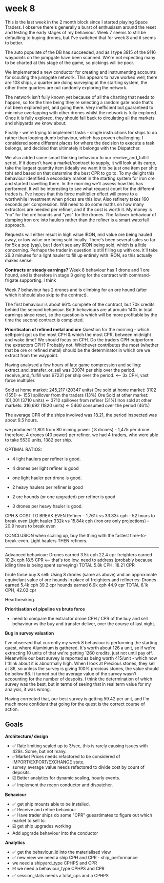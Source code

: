 # week 8

This is the last week in the 2 month block since I started playing Space Traders.
I observe there's generally a burst of enthusiasm around the reset and testing the early stages of my behaviour. Week 7 seems to still be defaulting to buying drones, but I've switched that for week 8 and it seems to better.

The auto populate of the DB has succeeded, and as I type 3815 of the 9116 waypoints on the jumpgate have been scanned. We're not expecting many to be charted at this stage of the game, so pickings will be poor.

We implemented a new conductor for creating and instrumenting accounts for scouting the jumpgate network. This appears to have worked well, there are 108 ships, a quarter are doing surveying at the starting system, the other three quarters are out randomly exploring the network. 

The network isn't fully known yet because of all the charting that needs to happen, so for the time being they're selecting a random gate node that's not been explored yet, and going there. Very inefficient but guaranteed to minimise overlapping with other drones whilst the network is fully explored. Once it is fully explored, they should fall back to circulating all the markets and shipyards we know about.

Finally - we're trying to implement tasks - single instructions for ships to do rather than looping dumb behaviour, which has proven challenging.
I considered some different places for where the decision to execute a task belongs, and decided that ultimately it belongs with the Dispatcher. 

We also added some smart thinking behaviour to our receive_and_fulfill script. If it doesn't have a market/contract to supply, it will look at its cargo, take the largest quantity item (ideally we want it to be just one item per ship tbh) and based on that determine the best CPR to go to. To my delight this behaviour identified a secondary market in the starting system for iron ore and started travelling there. In the morning we'll assess how this has performed. It will be interesting to see what request count for the different trades is. I've hopes that this force muiltiplier effect will prove to a worthwhile investment when prices are this low. 
Also refinery takes 160 seconds per compression. Will need to do some maths on how many extractors are needed per refiner, and if the cost is worth it. My money is "no" for the ore hounds and "yes" for the drones. The failover behaviour of dumping iron ore into haulers rather than the refiner is a smart waterfall approach. 

Requests will either result in high value IRON, mid value ore being hauled away, or low value ore being sold locally.
There's been several sales so far for 5k a pop (yay), but I don't see any IRON being sold, which is a little concerning. Perhaps the trader in question is still filling up with ore. it'll take 29.3 minutes for a light hauler to fill up entirely with IRON, so this actually makes sense.

**Contracts or steady earnings?**
Week 8 behaviour has 1 drone and 1 ore hound, and is therefore in stage 3 going for the contract with command-frigate supporting. I think

Week 7 behaviour has 2 drones and is climbing for an ore hound (after which it should also skip to the contract).

The first behaviour is about 66% complete of the contract, but 70k credits behind the second behaviour. Both behaviours are at aroudn 140k in total earnings since reset, so the question is which will be more profitable by the time the second contract is completed.





**Prioritisaton of refined metal and ore**
Question for the morning - which sell-point got us the most CPH & which the most CPR, between midnight and wake time?
We should focus on CPH. Do the traders CPH outperform the extractors CPH? Probably not. Whichever contributes the most (whether that be ore or refined metal) should be the determinator in which ore we extract from the waypoint.

Having analysed a few hours of late game compression and selling:
extract_and_transfer_or_sell was 30074 per ship over the period.
receive_and_fulfill was 97231 per ship over the period. <-- 3x CPH, vast force multipler.

Sold at home market: 245,217    (20347 units)
Ore sold at home market: 3102 (1551)               <-  1551 spillover from the traders (13%)
Ore Sold at other market: 101,001 (3710 units)     <-  3710 spillover from refiner (31%)
Iron sold at other markets: 316,692 (1820 units)   <-  5460 consumed over the period (46%) 

The average CPR of the ships involved was 18.21, the period inspected was about 9.5 hours.

we produced 11,801 from 80 mining power ( 8 drones) - 1,475 per drone.
therefore, 4 drones (40 power) per refiner. 
we had 4 traders, who were able to take  5530 units, 1382 per ship.  

OPTIMAL RATIOS:
- 4 light haulers per refiner is good.
- 4 drones per light refiner is good
- one light hauler per drone is good.

- 2 heavy haulers per refiner is good
- 2 ore hounds (or one upgraded) per refiner is good
- 3 drones per heavy hauler is good.

CPH & COST TO BREAK EVEN
Refiner - 1,761k vs 33.33k cph - 52 hours to break even
Light hauler 332k vs 15.84k cph (iron ore only projections) - 20.9 hours to break even

CONCLUSION
when scaling up, buy the thing with the fastest time-to-break-even. 
Light haulers THEN refiners.


--- 
Advanced behaviour: 
Drones earned 3.5k cph 22.4 cpr
freighters earned 10.2k cph 18.5 CPR <-- that's too low, need to address (probably because idling time is being spent surveying)
TOTAL 5.8k CPH, 18.21 CPR


brute force buy & sell:
Using 8 drones (same as above) and an approximate equivelant value of ore hounds in place of freighters and refineries:
Drones earned 5.4k cph 39.2 cpr
hounds earned 6.9k cph 44.9 cpr
TOTAL 6.1k CPH, 42.02 cpr

Heartbreaking. 


**Prioritisation of pipeline vs brute force** 
- need to compare the extractor drone CPH / CPR of the buy and sell behaviour vs the buy and transfer deliver, over the course of last night.

**Bug in survey valuation**

I've observed that currently my week 8 behaviour is performing the starting quest, where Aluminium is gathered. It's worth about 126 a unit, so if we're extracting 10 units of that we're getting 1260 credits, just not until pay off.
Meanwhile our best survey is reported as being worth 415/unit - which now I think about it is abnormally high.  When I look at Precious stones, they sell at 88, so unless the survey is giving 100% precious stones, the value should be below 88.  It turned out the average value of the survey wasn't accounting for the number of despoits. I think the determination of which survey was the best, but in terms of seeing that in real term value for my analysis, it was wrong.

Having corrected that, our best survey is getting 59.42 per unit, and I'm much more confident that going for the quest is the correct course of action.

## Goals
**Architecture/ design**
* ✅ Rate limiting scaled up to 3/sec, this is rarely causing issues with 429s. Some, but not many.
* ✅Market Prices needs refactored to be considered of IMPORT/EXPORT/EXCHANGE state.
* survey_average_value needs refactored to divide cost by count of deposits.
* ☑️ Better analytics for dynamic scaling, hourly events.
* ✅ Implement the recon conductor and dispatcher.


**Behaviour**
* ✅ get ship mounts able to be installed.
* ✅ Receive and refine behaviour
* ✅ Have trader ships do some "CPR" guesstimates to figure out which market to sell to.
* ☑️ get ship upgrades working 
* Add upgrade behaviour into the conductor

**Analytics**
* ✅ get the behaviour_id into the materialised view
* ✅ new view we need a ship CPH and CPR - ship_performance
* we need a shipyard_type  CPHPS and CPR 
* ☑️ we need a behaviour_type CPHPS and CPR
* ✅ session_stats needs a total_cps and a CPHPS
